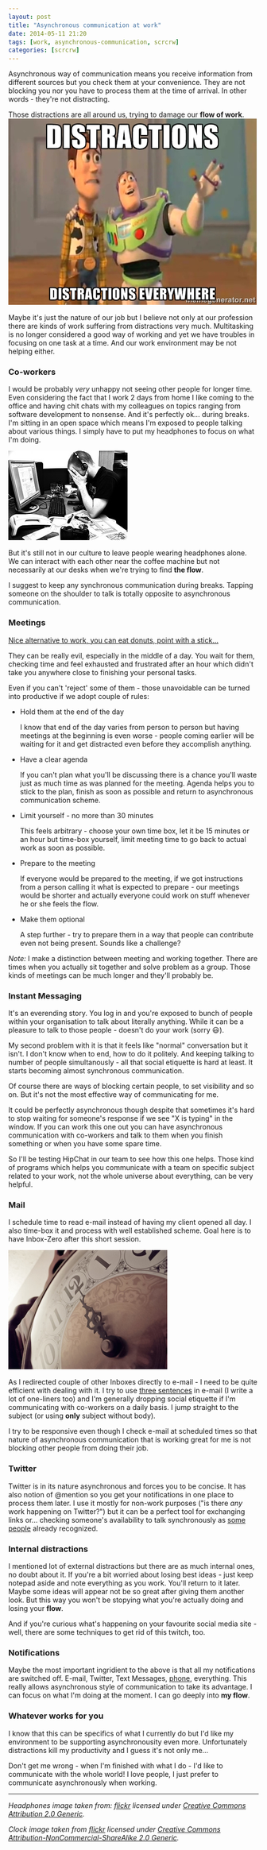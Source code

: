 ```yaml
---
layout: post
title: "Asynchronous communication at work"
date: 2014-05-11 21:20
tags: [work, asynchronous-communication, scrcrw]
categories: [scrcrw]
---
```

Asynchronous way of communication means you receive information from different sources but you check them at your convenience. They are not blocking you nor you have to process them at the time of arrival. In other words - they're not distracting.

Those distractions are all around us, trying to damage our **flow of work**.
![distractions](/images/distractions.jpg)

Maybe it's just the nature of our job but I believe not only at our profession there are kinds of work suffering from distractions very much. Multitasking is no longer considered a good way of working and yet we have troubles in focusing on one task at a time. And our work environment may be not helping either.

### Co-workers
I would be probably *very* unhappy not seeing other people for longer time. Even considering the fact that I work 2 days from home I like coming to the office and having chit chats with my colleagues on topics ranging from software development to nonsense. And it's perfectly ok... during breaks. I'm sitting in an open space which means I'm exposed to people talking about various things. I simply have to put my headphones to focus on what I'm doing.

![headphones on do not disturb](/images/headphones.jpg)

But it's still not in our culture to leave people wearing headphones alone. We can interact with each other near the coffee machine but not necessarily at our desks when we're trying to find **the flow**.

I suggest to keep any synchronous communication during breaks. Tapping someone on the shoulder to talk is totally opposite to asynchronous communication.

### Meetings
[Nice alternative to work, you can eat donuts, point with a stick...](http://sethgodin.typepad.com/seths_blog/2008/05/lets-skip-the-m.html)

They can be really evil, especially in the middle of a day. You wait for them, checking time and feel exhausted and frustrated after an hour which didn't take you anywhere close to finishing your personal tasks. 

Even if you can't 'reject' some of them - those unavoidable can be turned into productive if we adopt couple of rules:

  * Hold them at the end of the day 

	I know that end of the day varies from person to person but having meetings at the beginning is even worse - people coming earlier will be waiting for it and get distracted even before they accomplish anything.

  * Have a clear agenda 

	If you can't plan what you'll be discussing there is a chance you'll waste just as much time as was planned for the meeting. Agenda helps you to stick to the plan, finish as soon as possible and return to asynchronous communication scheme.

  * Limit yourself - no more than 30 minutes

	This feels arbitrary - choose your own time box, let it be 15 minutes or an hour but time-box yourself, limit meeting time to go back to actual work as soon as possible.

  * Prepare to the meeting

	If everyone would be prepared to the meeting, if we got instructions from a person calling it what is expected to prepare - our meetings would be shorter and actually everyone could work on stuff whenever he or she feels the flow.

  * Make them optional
	
	A step further - try to prepare them in a way that people can contribute even not being present. Sounds like a challenge?

*Note:* I make a distinction between meeting and working together. There are times when you actually sit together and solve problem as a group. Those kinds of meetings can be much longer and they'll probably be.

### Instant Messaging
It's an everending story. You log in and you're exposed to bunch of people within your organisation to talk about literally anything. While it can be a pleasure to talk to those people - doesn't do your work (sorry 😃). 

My second problem with it is that it feels like "normal" conversation but it isn't. I don't know when to end, how to do it politely. And keeping talking to number of people simultanously - all that social etiquette is hard at least. It starts becoming almost synchronous communication.

Of course there are ways of blocking certain people, to set visibility and so on. But it's not the most effective way of communicating for me.

It could be perfectly asynchronous though despite that sometimes it's hard to stop waiting for someone's response if we see "X is typing" in the window. If you can work this one out you can have asynchronous communication with co-workers and talk to them when you finish something or when you have some spare time.

So I'll be testing HipChat in our team to see how this one helps. Those kind of programs which helps you communicate with a team on specific subject related to your work, not the whole universe about everything, can be very helpful.

### Mail 
I schedule time to read e-mail instead of having my client opened all day. I also time-box it and process with well established scheme. Goal here is to have Inbox-Zero after this short session. 

![mail](/images/clock.jpg)

As I redirected couple of other Inboxes directly to e-mail - I need to be quite efficient with dealing with it. I try to use [three sentences](http://three.sentenc.es/) in e-mail (I write a lot of one-liners too) and I'm generally dropping social etiquette if I'm communicating with co-workers on a daily basis. I jump straight to the subject (or using **only** subject without body).

I try to be responsive even though I check e-mail at scheduled times so that nature of asynchronous communication that is working great for me is not blocking other people from doing their job.

### Twitter
Twitter is in its nature asynchronous and forces you to be concise. It has also notion of @mention so you get your notifications in one place to process them later. I use it mostly for non-work purposes ("is there *any* work happening on Twitter?") but it can be a perfect tool for exchanging links or... checking someone's availability to talk synchronously as [some people](http://twitter.com/gutek) already recognized.

### Internal distractions
I mentioned lot of external distractions but there are as much internal ones, no doubt about it. If you're a bit worried about losing best ideas - just keep notepad aside and note everything as you work. You'll return to it later. Maybe some ideas will appear not be so great after giving them another look. But this way you won't be stopying what you're actually doing and losing your **flow**. 

And if you're curious what's happening on your favourite social media site - well, there are some techniques to get rid of this twitch, too.

### Notifications
Maybe the most important ingridient to the above is that all my notifications are switched off. E-mail, Twitter, Text Messages, [phone](/2014/05/10/Making-iPhone-a-Dumb-Phone/), everything. This really allows asynchronous style of communication to take its advantage. I can focus on what I'm doing at the moment. I can go deeply into **my flow**.

### Whatever works for you
I know that this can be specifics of what I currently do but I'd like my environment to be supporting asynchronousity even more. Unfortunately distractions kill my productivity and I guess it's not only me...

Don't get me wrong - when I'm finished with what I do - I'd like to communicate with the whole world! I love people, I just prefer to communicate asynchronously when working. 



--- 
*Headphones image taken from: [flickr](https://www.flickr.com/photos/philandpam/2242407835) licensed under [Creative Commons Attribution 2.0 Generic](https://creativecommons.org/licenses/by-nc-sa/2.0/).*

*Clock image taken from [flickr](https://www.flickr.com/photos/ladytimeless/6607592441/) licensed under [Creative Commons Attribution-NonCommercial-ShareAlike 2.0 Generic](https://creativecommons.org/licenses/by-nc-sa/2.0/).*
